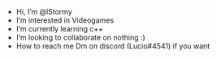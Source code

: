 -  Hi, I’m @lStormy
-  I’m interested in Videogames
-  I’m currently learning c++
-  I’m looking to collaborate on nothing :)
-  How to reach me Dm on discord (Lucio#4541) if you want 
